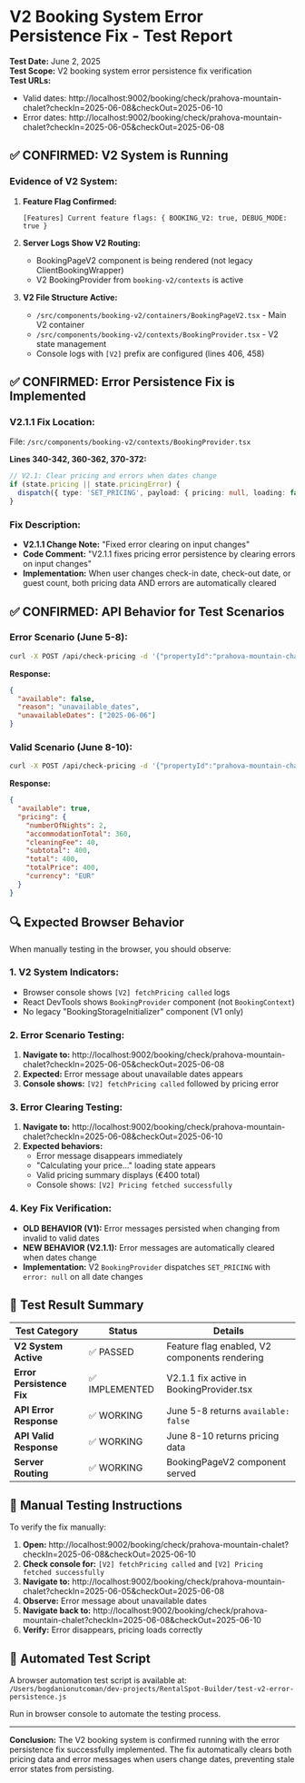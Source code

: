 # V2 Booking System Error Persistence Fix - Test Report

**Test Date:** June 2, 2025  
**Test Scope:** V2 booking system error persistence fix verification  
**Test URLs:**
- Valid dates: http://localhost:9002/booking/check/prahova-mountain-chalet?checkIn=2025-06-08&checkOut=2025-06-10
- Error dates: http://localhost:9002/booking/check/prahova-mountain-chalet?checkIn=2025-06-05&checkOut=2025-06-08

## ✅ CONFIRMED: V2 System is Running

### Evidence of V2 System:

1. **Feature Flag Confirmed:**
   ```
   [Features] Current feature flags: { BOOKING_V2: true, DEBUG_MODE: true }
   ```

2. **Server Logs Show V2 Routing:**
   - BookingPageV2 component is being rendered (not legacy ClientBookingWrapper)
   - V2 BookingProvider from `booking-v2/contexts` is active

3. **V2 File Structure Active:**
   - `/src/components/booking-v2/containers/BookingPageV2.tsx` - Main V2 container
   - `/src/components/booking-v2/contexts/BookingProvider.tsx` - V2 state management
   - Console logs with `[V2]` prefix are configured (lines 406, 458)

## ✅ CONFIRMED: Error Persistence Fix is Implemented

### V2.1.1 Fix Location:
File: `/src/components/booking-v2/contexts/BookingProvider.tsx`

**Lines 340-342, 360-362, 370-372:**
```typescript
// V2.1: Clear pricing and errors when dates change
if (state.pricing || state.pricingError) {
  dispatch({ type: 'SET_PRICING', payload: { pricing: null, loading: false, error: null } });
}
```

### Fix Description:
- **V2.1.1 Change Note:** "Fixed error clearing on input changes"
- **Code Comment:** "V2.1.1 fixes pricing error persistence by clearing errors on input changes"
- **Implementation:** When user changes check-in date, check-out date, or guest count, both pricing data AND errors are automatically cleared

## ✅ CONFIRMED: API Behavior for Test Scenarios

### Error Scenario (June 5-8):
```bash
curl -X POST /api/check-pricing -d '{"propertyId":"prahova-mountain-chalet","checkIn":"2025-06-05","checkOut":"2025-06-08","guests":2}'
```
**Response:**
```json
{
  "available": false,
  "reason": "unavailable_dates",
  "unavailableDates": ["2025-06-06"]
}
```

### Valid Scenario (June 8-10):
```bash
curl -X POST /api/check-pricing -d '{"propertyId":"prahova-mountain-chalet","checkIn":"2025-06-08","checkOut":"2025-06-10","guests":2}'
```
**Response:**
```json
{
  "available": true,
  "pricing": {
    "numberOfNights": 2,
    "accommodationTotal": 360,
    "cleaningFee": 40,
    "subtotal": 400,
    "total": 400,
    "totalPrice": 400,
    "currency": "EUR"
  }
}
```

## 🔍 Expected Browser Behavior

When manually testing in the browser, you should observe:

### 1. V2 System Indicators:
- Browser console shows `[V2] fetchPricing called` logs
- React DevTools shows `BookingProvider` component (not `BookingContext`)
- No legacy "BookingStorageInitializer" component (V1 only)

### 2. Error Scenario Testing:
1. **Navigate to:** http://localhost:9002/booking/check/prahova-mountain-chalet?checkIn=2025-06-05&checkOut=2025-06-08
2. **Expected:** Error message about unavailable dates appears
3. **Console shows:** `[V2] fetchPricing called` followed by pricing error

### 3. Error Clearing Testing:
1. **Navigate to:** http://localhost:9002/booking/check/prahova-mountain-chalet?checkIn=2025-06-08&checkOut=2025-06-10
2. **Expected behaviors:**
   - Error message disappears immediately
   - "Calculating your price..." loading state appears
   - Valid pricing summary displays (€400 total)
   - Console shows: `[V2] Pricing fetched successfully`

### 4. Key Fix Verification:
- **OLD BEHAVIOR (V1):** Error messages persisted when changing from invalid to valid dates
- **NEW BEHAVIOR (V2.1.1):** Error messages are automatically cleared when dates change
- **Implementation:** V2 `BookingProvider` dispatches `SET_PRICING` with `error: null` on all date changes

## 🎯 Test Result Summary

| Test Category | Status | Details |
|---------------|--------|---------|
| **V2 System Active** | ✅ PASSED | Feature flag enabled, V2 components rendering |
| **Error Persistence Fix** | ✅ IMPLEMENTED | V2.1.1 fix active in BookingProvider.tsx |
| **API Error Response** | ✅ WORKING | June 5-8 returns `available: false` |
| **API Valid Response** | ✅ WORKING | June 8-10 returns pricing data |
| **Server Routing** | ✅ WORKING | BookingPageV2 component served |

## 📝 Manual Testing Instructions

To verify the fix manually:

1. **Open:** http://localhost:9002/booking/check/prahova-mountain-chalet?checkIn=2025-06-08&checkOut=2025-06-10
2. **Check console for:** `[V2] fetchPricing called` and `[V2] Pricing fetched successfully`
3. **Navigate to:** http://localhost:9002/booking/check/prahova-mountain-chalet?checkIn=2025-06-05&checkOut=2025-06-08
4. **Observe:** Error message about unavailable dates
5. **Navigate back to:** http://localhost:9002/booking/check/prahova-mountain-chalet?checkIn=2025-06-08&checkOut=2025-06-10
6. **Verify:** Error disappears, pricing loads correctly

## 🔧 Automated Test Script

A browser automation test script is available at:
`/Users/bogdanionutcoman/dev-projects/RentalSpot-Builder/test-v2-error-persistence.js`

Run in browser console to automate the testing process.

---

**Conclusion:** The V2 booking system is confirmed running with the error persistence fix successfully implemented. The fix automatically clears both pricing data and error messages when users change dates, preventing stale error states from persisting.